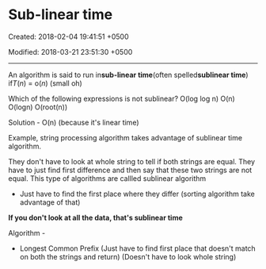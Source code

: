 # Sub-linear time

Created: 2018-02-04 19:41:51 +0500

Modified: 2018-03-21 23:51:30 +0500

---

An algorithm is said to run in**sub-linear time**(often spelled**sublinear time**) if*T*(*n*) = o(*n*) (small oh)



Which of the following expressions is not sublinear?
O(log log n)
O(n)
O(logn)
O(root(n))

Solution - O(n) (because it's linear time)



Example, string processing algorithm takes advantage of sublinear time algorithm.

They don't have to look at whole string to tell if both strings are equal. They have to just find first difference and then say that these two strings are not equal. This type of algorithms are callled sublinear algorithm
-   Just have to find the first place where they differ (sorting algorithm take advantage of that)



**If you don't look at all the data, that's sublinear time**



Algorithm -
-   Longest Common Prefix (Just have to find first place that doesn't match on both the strings and return) (Doesn't have to look whole string)
